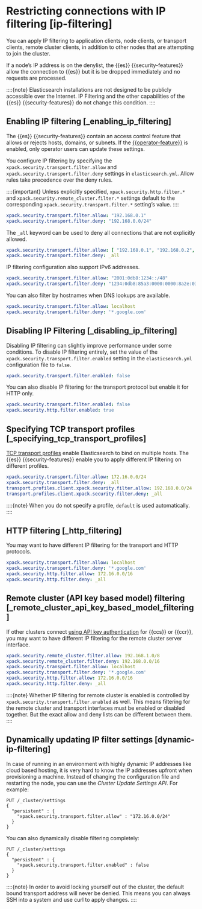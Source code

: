 # Restricting connections with IP filtering [ip-filtering]

You can apply IP filtering to application clients, node clients, or transport clients, remote cluster clients, in addition to other nodes that are attempting to join the cluster.

If a node’s IP address is on the denylist, the {{es}} {{security-features}} allow the connection to {{es}} but it is be dropped immediately and no requests are processed.

::::{note} 
Elasticsearch installations are not designed to be publicly accessible over the Internet. IP Filtering and the other capabilities of the {{es}} {{security-features}} do not change this condition.
::::



## Enabling IP filtering [_enabling_ip_filtering] 

The {{es}} {{security-features}} contain an access control feature that allows or rejects hosts, domains, or subnets. If the [{{operator-feature}}](../../../deploy-manage/users-roles/cluster-or-deployment-auth/operator-privileges.md) is enabled, only operator users can update these settings.

You configure IP filtering by specifying the `xpack.security.transport.filter.allow` and `xpack.security.transport.filter.deny` settings in `elasticsearch.yml`. Allow rules take precedence over the deny rules.

::::{important} 
Unless explicitly specified, `xpack.security.http.filter.*` and `xpack.security.remote_cluster.filter.*` settings default to the corresponding `xpack.security.transport.filter.*` setting’s value.
::::


```yaml
xpack.security.transport.filter.allow: "192.168.0.1"
xpack.security.transport.filter.deny: "192.168.0.0/24"
```

The `_all` keyword can be used to deny all connections that are not explicitly allowed.

```yaml
xpack.security.transport.filter.allow: [ "192.168.0.1", "192.168.0.2", "192.168.0.3", "192.168.0.4" ]
xpack.security.transport.filter.deny: _all
```

IP filtering configuration also support IPv6 addresses.

```yaml
xpack.security.transport.filter.allow: "2001:0db8:1234::/48"
xpack.security.transport.filter.deny: "1234:0db8:85a3:0000:0000:8a2e:0370:7334"
```

You can also filter by hostnames when DNS lookups are available.

```yaml
xpack.security.transport.filter.allow: localhost
xpack.security.transport.filter.deny: '*.google.com'
```


## Disabling IP Filtering [_disabling_ip_filtering] 

Disabling IP filtering can slightly improve performance under some conditions. To disable IP filtering entirely, set the value of the `xpack.security.transport.filter.enabled` setting in the `elasticsearch.yml` configuration file to `false`.

```yaml
xpack.security.transport.filter.enabled: false
```

You can also disable IP filtering for the transport protocol but enable it for HTTP only.

```yaml
xpack.security.transport.filter.enabled: false
xpack.security.http.filter.enabled: true
```


## Specifying TCP transport profiles [_specifying_tcp_transport_profiles] 

[TCP transport profiles](https://www.elastic.co/guide/en/elasticsearch/reference/current/modules-network.html#transport-profiles) enable Elasticsearch to bind on multiple hosts. The {{es}} {{security-features}} enable you to apply different IP filtering on different profiles.

```yaml
xpack.security.transport.filter.allow: 172.16.0.0/24
xpack.security.transport.filter.deny: _all
transport.profiles.client.xpack.security.filter.allow: 192.168.0.0/24
transport.profiles.client.xpack.security.filter.deny: _all
```

::::{note} 
When you do not specify a profile, `default` is used automatically.
::::



## HTTP filtering [_http_filtering] 

You may want to have different IP filtering for the transport and HTTP protocols.

```yaml
xpack.security.transport.filter.allow: localhost
xpack.security.transport.filter.deny: '*.google.com'
xpack.security.http.filter.allow: 172.16.0.0/16
xpack.security.http.filter.deny: _all
```


## Remote cluster (API key based model) filtering [_remote_cluster_api_key_based_model_filtering] 

If other clusters connect [using API key authentication](../../../deploy-manage/remote-clusters/remote-clusters-api-key.md) for {{ccs}} or {{ccr}}, you may want to have different IP filtering for the remote cluster server interface.

```yaml
xpack.security.remote_cluster.filter.allow: 192.168.1.0/8
xpack.security.remote_cluster.filter.deny: 192.168.0.0/16
xpack.security.transport.filter.allow: localhost
xpack.security.transport.filter.deny: '*.google.com'
xpack.security.http.filter.allow: 172.16.0.0/16
xpack.security.http.filter.deny: _all
```

::::{note} 
Whether IP filtering for remote cluster is enabled is controlled by `xpack.security.transport.filter.enabled` as well. This means filtering for the remote cluster and transport interfaces must be enabled or disabled together. But the exact allow and deny lists can be different between them.
::::



## Dynamically updating IP filter settings [dynamic-ip-filtering] 

In case of running in an environment with highly dynamic IP addresses like cloud based hosting, it is very hard to know the IP addresses upfront when provisioning a machine. Instead of changing the configuration file and restarting the node, you can use the *Cluster Update Settings API*. For example:

```console
PUT /_cluster/settings
{
  "persistent" : {
    "xpack.security.transport.filter.allow" : "172.16.0.0/24"
  }
}
```

You can also dynamically disable filtering completely:

```console
PUT /_cluster/settings
{
  "persistent" : {
    "xpack.security.transport.filter.enabled" : false
  }
}
```

::::{note} 
In order to avoid locking yourself out of the cluster, the default bound transport address will never be denied. This means you can always SSH into a system and use curl to apply changes.
::::


